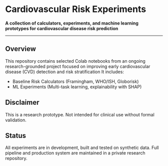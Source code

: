 # Cardiovascular Risk Experiments

**A collection of calculators, experiments, and machine learning prototypes for cardiovascular disease risk prediction**

---

## Overview
This repository contains selected Colab notebooks from an ongoing research-grounded project focused on improving early cardiovascular disease (CVD) detection and risk stratification
It includes:

- Baseline Risk Calculators (Framingham, WHO/ISH, Globorisk)
- ML Experiments (Multi-task learning, explainability with SHAP)

## Disclaimer
This is a research prototype. Not intended for clinical use without formal validation.

## Status
All experiments are in development, built and tested on synthetic data. Full pipeline and production system are maintained in a private research repository.
